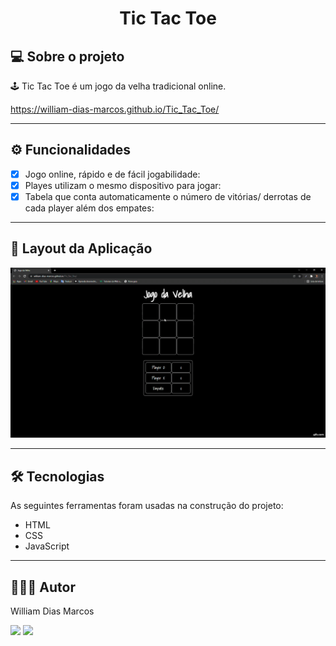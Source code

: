 <h1 align="center"> Tic Tac Toe </h1>

## 💻 Sobre o projeto

🕹 Tic Tac Toe é um jogo da velha tradicional online.

https://william-dias-marcos.github.io/Tic_Tac_Toe/

---

## ⚙️ Funcionalidades

- [x] Jogo online, rápido e de fácil jogabilidade:
- [x] Playes utilizam o mesmo dispositivo para jogar:
- [x] Tabela que conta automaticamente o número de vitórias/ derrotas de cada player além dos empates:

---

## 📱 Layout da Aplicação

<p text  align="center">
<img img width= "700" src= "https://github.com/William-Dias-Marcos/Tic_Tac_Toe/blob/master/to_readme/gif.gif"> 
</p>

---


## 🛠 Tecnologias

As seguintes ferramentas foram usadas na construção do projeto:

- HTML
- CSS
- JavaScript

---

## 👨🏼‍💻 Autor

William Dias Marcos

 <a href = "mailto:william.diasmarcos@gmail.com"><img src="https://img.shields.io/badge/-Gmail-%23333?style=for-the-badge&logo=gmail&logoColor=white"        target="_blank"></a>
 <a href="https://www.linkedin.com/in/william-dias-marcos-25981a192" target="_blank"><img src="https://img.shields.io/badge/-LinkedIn-%230077B5?style=for-the-badge&logo=linkedin&logoColor=white" target="_blank"></a>
